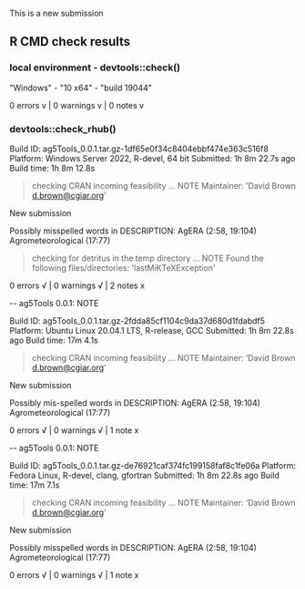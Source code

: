 This is a new submission


## R CMD check results

### local environment - devtools::check()

"Windows" - "10 x64" - "build 19044"

0 errors v | 0 warnings v | 0 notes v

### devtools::check_rhub()

  Build ID:   ag5Tools_0.0.1.tar.gz-1df65e0f34c8404ebbf474e363c516f8
  Platform:   Windows Server 2022, R-devel, 64 bit
  Submitted:  1h 8m 22.7s ago
  Build time: 1h 8m 12.8s

> checking CRAN incoming feasibility ... NOTE
  Maintainer: 'David Brown <d.brown@cgiar.org>'
  
  New submission
  
  Possibly misspelled words in DESCRIPTION:
    AgERA (2:58, 19:104)
    Agrometeorological (17:77)

> checking for detritus in the temp directory ... NOTE
  Found the following files/directories:
    'lastMiKTeXException'

0 errors √ | 0 warnings √ | 2 notes x

-- ag5Tools 0.0.1: NOTE

  Build ID:   ag5Tools_0.0.1.tar.gz-2fdda85cf1104c9da37d680d1fdabdf5
  Platform:   Ubuntu Linux 20.04.1 LTS, R-release, GCC
  Submitted:  1h 8m 22.8s ago
  Build time: 17m 4.1s

> checking CRAN incoming feasibility ... NOTE
  Maintainer: ‘David Brown <d.brown@cgiar.org>’
  
  New submission
  
  Possibly mis-spelled words in DESCRIPTION:
    AgERA (2:58, 19:104)
    Agrometeorological (17:77)

0 errors √ | 0 warnings √ | 1 note x

-- ag5Tools 0.0.1: NOTE

  Build ID:   ag5Tools_0.0.1.tar.gz-de76921caf374fc199158faf8c1fe06a
  Platform:   Fedora Linux, R-devel, clang, gfortran
  Submitted:  1h 8m 22.8s ago
  Build time: 17m 7.1s

> checking CRAN incoming feasibility ... NOTE
  Maintainer: ‘David Brown <d.brown@cgiar.org>’
  
  New submission
  
  Possibly misspelled words in DESCRIPTION:
    AgERA (2:58, 19:104)
    Agrometeorological (17:77)

0 errors √ | 0 warnings √ | 1 note x






